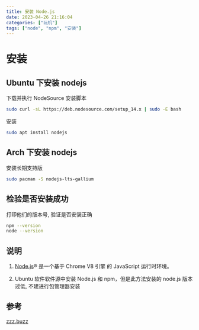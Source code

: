 ```yaml
---
title: 安装 Node.js
date: 2023-04-26 21:16:04
categories: ["玩机"]
tags: ["node", "npm", "安装"]
---
```


# 安装

## Ubuntu 下安装 nodejs
下载并执行 NodeSource 安装脚本
```bash
sudo curl -sL https://deb.nodesource.com/setup_14.x | sudo -E bash 
```
安装
```bash
sudo apt install nodejs
```

## Arch 下安装 nodejs

安装长期支持版
```bash
sudo pacman -S nodejs-lts-gallium
```

## 检验是否安装成功

打印他们的版本号, 验证是否安装正确
```bash
npm --version
node --version
```


## 说明
1. [Node.js](https://nodejs.org/zh-cn/)® 是一个基于 Chrome V8 引擎 的 JavaScript 运行时环境。

2. Ubuntu 软件软件源中安装 Node.js 和 npm，但是此方法安装的 node.js 版本过低, 不建进行包管理器安装



## 参考
[zzz.buzz](https://zzz.buzz/zh/)